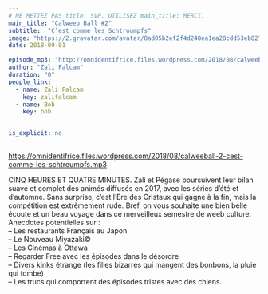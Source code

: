 ```yaml
---
# NE METTEZ PAS title: SVP. UTILISEZ main_title: MERCI.
main_title: "Calweeb Ball #2"
subtitle:  "C’est comme les Schtroumpfs"
image: "https://2.gravatar.com/avatar/8ad05b2ef2f4d248ea1ea28cdd53eb82?s=96&d=identicon&r=G"
date: 2018-09-01

episode_mp3: "http://omnidentifrice.files.wordpress.com/2018/08/calweeball-2-cest-comme-les-schtroumpfs.mp3"
author: "Zali Falcam"
duration: "0"
people_link: 
  - name: Zali Falcam
    key: zalifalcam
  - name: Bob
    key: bob


is_explicit: no
---
```


<PodcastHeader/>

<!-- ECRIRE LA DESCRIPTION DE L'EPISODE SOUS CETTE LIGNE -->
<p><a href="https://omnidentifrice.files.wordpress.com/2018/08/calweeball-2-cest-comme-les-schtroumpfs.mp3">https://omnidentifrice.files.wordpress.com/2018/08/calweeball-2-cest-comme-les-schtroumpfs.mp3</a></p>
<p>CINQ HEURES ET QUATRE MINUTES. Zali et Pégase poursuivent leur bilan suave et complet des animés diffusés en 2017, avec les séries d’été et d’automne. Sans surprise, c’est l’Ere des Cristaux qui gagne à la fin, mais la compétition est extrêmement rude. Bref, on vous souhaite une bien belle écoute et un beau voyage dans ce merveilleux semestre de weeb culture.<br>
Anecdotes potentielles sur :<br>
– Les restaurants Français au Japon<br>
– Le Nouveau Miyazaki©<br>
– Les Cinémas à Ottawa<br>
– Regarder Free avec les épisodes dans le désordre<br>
– Divers kinks étrange (les filles bizarres qui mangent des bonbons, la pluie qui tombe)<br>
– Les trucs qui comportent des épisodes tristes avec des chiens.</p>


